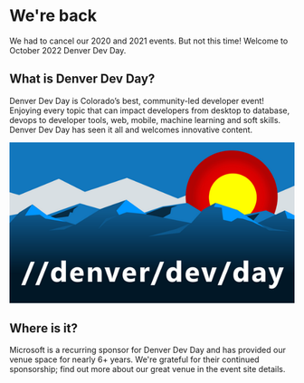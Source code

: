 # We're back

We had to cancel our 2020 and 2021 events. But not this time! Welcome to October 2022 Denver Dev Day.

## What is Denver Dev Day?

Denver Dev Day is Colorado’s best, community-led developer event! Enjoying every topic that can impact developers from desktop to database, devops to developer tools, web, mobile, machine learning and soft skills. Denver Dev Day has seen it all and welcomes innovative content.

![](https://github.com/denverdevday/oct-2022/raw/main/assets/logo.png)

## Where is it?

Microsoft is a recurring sponsor for Denver Dev Day and has provided our venue space for nearly 6+ years. 
We're grateful for their continued sponsorship; find out more about our great venue in the event site details. 
